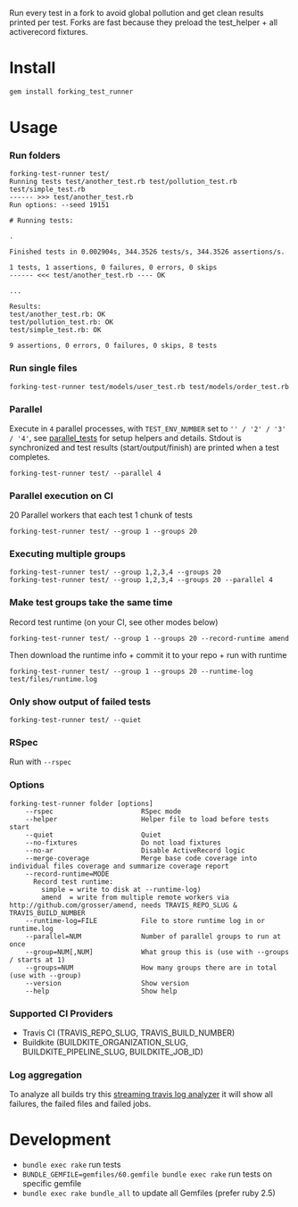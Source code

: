 Run every test in a fork to avoid global pollution and get clean results printed per test.
Forks are fast because they preload the test_helper + all activerecord fixtures.


Install
=======

```Bash
gem install forking_test_runner
```


Usage
=====

### Run folders

```
forking-test-runner test/
Running tests test/another_test.rb test/pollution_test.rb test/simple_test.rb
------ >>> test/another_test.rb
Run options: --seed 19151

# Running tests:

.

Finished tests in 0.002904s, 344.3526 tests/s, 344.3526 assertions/s.

1 tests, 1 assertions, 0 failures, 0 errors, 0 skips
------ <<< test/another_test.rb ---- OK

...

Results:
test/another_test.rb: OK
test/pollution_test.rb: OK
test/simple_test.rb: OK

9 assertions, 0 errors, 0 failures, 0 skips, 8 tests
```

### Run single files

```
forking-test-runner test/models/user_test.rb test/models/order_test.rb
```

### Parallel

Execute in `4` parallel processes, with `TEST_ENV_NUMBER` set to `'' / '2' / '3' / '4'`,
see [parallel_tests](https://github.com/grosser/parallel_tests) for setup helpers and details.
Stdout is synchronized and test results (start/output/finish) are printed when a test completes.

```
forking-test-runner test/ --parallel 4
```

### Parallel execution on CI

20 Parallel workers that each test 1 chunk of tests

```
forking-test-runner test/ --group 1 --groups 20
```

### Executing multiple groups

```
forking-test-runner test/ --group 1,2,3,4 --groups 20
forking-test-runner test/ --group 1,2,3,4 --groups 20 --parallel 4
```

### Make test groups take the same time

Record test runtime (on your CI, see other modes below)

```
forking-test-runner test/ --group 1 --groups 20 --record-runtime amend
```

Then download the runtime info + commit it to your repo + run with runtime

```
forking-test-runner test/ --group 1 --groups 20 --runtime-log test/files/runtime.log
```

### Only show output of failed tests

```
forking-test-runner test/ --quiet
```

### RSpec

Run with `--rspec`

### Options

<!-- Updated by rake bump:patch -->
```
forking-test-runner folder [options]
    --rspec                      RSpec mode
    --helper                     Helper file to load before tests start
    --quiet                      Quiet
    --no-fixtures                Do not load fixtures
    --no-ar                      Disable ActiveRecord logic
    --merge-coverage             Merge base code coverage into individual files coverage and summarize coverage report
    --record-runtime=MODE        
      Record test runtime:
        simple = write to disk at --runtime-log)
        amend  = write from multiple remote workers via http://github.com/grosser/amend, needs TRAVIS_REPO_SLUG & TRAVIS_BUILD_NUMBER
    --runtime-log=FILE           File to store runtime log in or runtime.log
    --parallel=NUM               Number of parallel groups to run at once
    --group=NUM[,NUM]            What group this is (use with --groups / starts at 1)
    --groups=NUM                 How many groups there are in total (use with --group)
    --version                    Show version
    --help                       Show help
```
<!-- Updated by rake bump:patch -->

### Supported CI Providers

 * Travis CI (TRAVIS_REPO_SLUG, TRAVIS_BUILD_NUMBER)
 * Buildkite (BUILDKITE_ORGANIZATION_SLUG, BUILDKITE_PIPELINE_SLUG, BUILDKITE_JOB_ID)

### Log aggregation

To analyze all builds try this [streaming travis log analyzer](https://gist.github.com/grosser/df68f5461d45601f37f0)
it will show all failures, the failed files and failed jobs.


Development
===========

 - `bundle exec rake` run tests
 - `BUNDLE_GEMFILE=gemfiles/60.gemfile bundle exec rake` run tests on specific gemfile
 - `bundle exec rake bundle_all` to update all Gemfiles (prefer ruby 2.5)

